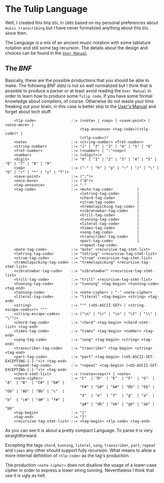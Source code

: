 # The Tulip Language

Well, I created this tiny ``DSL`` in ``2005`` based on my personal preferences about ``music transcribing`` but I have never
formalized anything about this ``DSL`` since then.

The Language is a mix of an ancient music notation with some tablature notation and still some tag recursion. The details
about the design and choices can be found in the [``User Manual``](https://github.com/rafael-santiago/tulip/blob/master/doc/MANUAL.md).

## The *BNF*

Basically, these are the possible productions that you should be able to make. The following *BNF data* is not so well
normalized but I think that is possible to produce a parser or at least avoid reading the ``User Manual`` in order to learn
how to produce some ``Tulip code``, if you have some formal knowledge about compilers, of course. Otherwise do not waste your
time freaking out your brain, in this case is better skip to the [User's Manual](https://github.com/rafael-santiago/tulip/blob/master/doc/MANUAL.md)
and forget about tech stuff.

        <tlp-code>                ::= (<note> | <sep> | <save-point> | <once-more> |
                                      <tag-announce> <tag-code>)(<tlp-code)* |
                                      (<tlp-code>)*
        <note>                    ::= <string-number> <fret-number>
        <string-number>           ::= "1" | "2" | "3" | "4" | "5" | "6"
        <fret-number>             ::= (<number> | ":"<sep>)
        <number>                  ::= (<digit>)+
        <digit>                   ::= "0" | "1" | "2" | "3" | "4" | "5" | "6" | "7" | "8" | "9"
        <sep>                     ::= ("-" | "h" | "p" | "~" | "/" | "\" | "b" | "r" | "*" | "v" | "T")+
        <save-point>              ::= (";")+
        <once-more>               ::= ("@")+
        <tag-announce>            ::= "."
        <tag-code>                ::= <mute-tag-code>           |
                                      <letring-tag-code>        |
                                      <chord-tag-code>          |
                                      <strum-tag-code>          |
                                      <tremolopicking-tag-code> |
                                      <vibratowbar-tag-code>    |
                                      <trill-tag-code>          |
                                      <tunning-tag-code>        |
                                      <literal-tag-code>        |
                                      <times-tag-code>          |
                                      <song-tag-code>           |
                                      <transcriber-tag-code>    |
                                      <part-tag-code>           |
                                      <repeat-tag-code>
        <mute-tag-code>           ::= "mute" <recursive-tag-stmt-list>
        <letring-tag-code>        ::= "letring" <recursive-tag-stmt-list>
        <strum-tag-code>          ::= "strum" <recursive-tag-stmt-list>
        <tremolopicking-tag-code> ::= "tremolopicking" <recursive-tag-stmt-list>
        <vibratowbar-tag-code>    ::= "vibratowbar" <recursive-tag-stmt-list>
        <trill-tag-code>          ::= "trill" <recursive-tag-stmt-list>
        <tunning-tag-code>        ::= "tunning" <tag-begin> <tunning-code> <tag-end>
        <tunning-code>            ::= <note-cipher> | "-" <note-cipher>
        <literal-tag-code>        ::= "literal" <tag-begin> <string> <tag-end>
        <string>                  ::= """ (<US-ASCII-SET> | <string-escape-codes>)+ """
        <string-escape-codes>     ::= ("\n" | "\r" | "\n" | "\t" | "\\" | "\"")+
        <chord-tag-code>          ::= "chord" <tag-begin> <chord-stmt-list> <tag-end>
        <times-tag-code>          ::= "times" <tag-begin> <number> <tag-end>
        <song-tag-code>           ::= "song" <tag-begin> <string> <tag-end>
        <transcriber-tag-code>    ::= "trancriber" <tag-begin> <string> <tag-end>
        <part-tag-code>           ::= "part" <tag-begin> (<US-ASCII-SET-EXCEPTING-{-}-">)+ <tag-end>
        <repeat-tag-code>         ::= "repeat" <tag-begin> (<US-ASCII-SET-EXCEPTING-{-}-">)+ <tag-end>
        <chord-stmt-list>         ::= (<note><sep>)+ | <note>
        <note-cipher>             ::= "C"  | "D"  | "E"  | "F"  | "G"  | "A"  | "B"  | "C#" | "D#" |
                                      "F#" | "G#" | "A#" | "Db" | "Eb" | "Gb" | "Ab" | "Bb" | "c"  |
                                      "d"  | "e"  | "f"  | "g"  | "a"  | "b"  | "c#" | "d#" | "f#" |
                                      "g#" | "db" | "eb" | "gb" | "ab" | "bb"
        <tag-begin>               ::= "{"
        <tag-end>                 ::= "}"
        <recursive-tag-stmt-list> ::= <tag-begin> <tlp-code> <tag-end>

As you can see it is about a pretty compact Language. To parse it is very straightforward.

Excepting the tags ``chord``, ``tunning``, ``literal``, ``song``, ``transcriber``, ``part``, ``repeat`` and ``times`` any other
should support fully recursion. What means to allow a more internal definition of ``<tlp-code>`` as the tag's production.

The production ``<note-cipher>`` does not disallow the usage of a lower-case cipher in order to express a lower string tunning.
Nevertheless I think that use it is ugly as hell.
